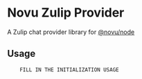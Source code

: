 # Novu Zulip Provider

A Zulip chat provider library for [@novu/node](https://github.com/novuhq/novu)

## Usage

```javascript
    FILL IN THE INITIALIZATION USAGE
```
